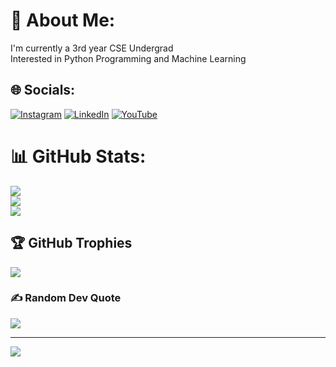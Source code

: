 # 💫 About Me:
I'm currently a 3rd year CSE Undergrad<br>Interested in Python Programming and Machine Learning<br>

## 🌐 Socials:
[![Instagram](https://img.shields.io/badge/Instagram-%23E4405F.svg?logo=Instagram&logoColor=white)](https://instagram.com/tayyab_7404) [![LinkedIn](https://img.shields.io/badge/LinkedIn-%230077B5.svg?logo=linkedin&logoColor=white)](https://www.linkedin.com/in/tayyab-tavvagunta-126a8b244/) [![YouTube](https://img.shields.io/badge/YouTube-%23FF0000.svg?logo=YouTube&logoColor=white)](https://youtube.com/@Tayyab7404) 

# 📊 GitHub Stats:
![](https://github-readme-stats.vercel.app/api?username=Tayyab7404&theme=darcula&hide_border=false&include_all_commits=false&count_private=false)<br/>
![](https://github-readme-streak-stats.herokuapp.com/?user=Tayyab7404&theme=darcula&hide_border=false)<br/>
![](https://github-readme-stats.vercel.app/api/top-langs/?username=Tayyab7404&theme=darcula&hide_border=false&include_all_commits=false&count_private=false&layout=compact)

## 🏆 GitHub Trophies
![](https://github-profile-trophy.vercel.app/?username=Tayyab7404&theme=nord&no-frame=false&no-bg=false&margin-w=4)

### ✍️ Random Dev Quote
![](https://quotes-github-readme.vercel.app/api?type=horizontal&theme=dark)

---
[![](https://visitcount.itsvg.in/api?id=Tayyab7404&label=Profile%20Views&color=1&icon=5&pretty=false)](https://visitcount.itsvg.in)

<!-- Proudly created with GPRM ( https://gprm.itsvg.in ) -->
